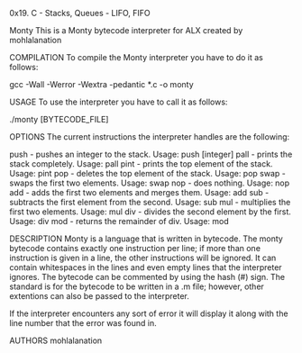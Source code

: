 0x19. C - Stacks, Queues - LIFO, FIFO

Monty This is a Monty bytecode interpreter for ALX created by mohlalanation

COMPILATION To compile the Monty interpreter you have to do it as follows:

gcc -Wall -Werror -Wextra -pedantic *.c -o monty

USAGE To use the interpreter you have to call it as follows:

./monty [BYTECODE_FILE]

OPTIONS The current instructions the interpreter handles are the following:

push - pushes an integer to the stack. Usage: push [integer] pall - prints the stack completely. Usage: pall pint - prints the top element of the stack. Usage: pint pop - deletes the top element of the stack. Usage: pop swap - swaps the first two elements. Usage: swap nop - does nothing. Usage: nop add - adds the first two elements and merges them. Usage: add sub - subtracts the first element from the second. Usage: sub mul - multiplies the first two elements. Usage: mul div - divides the second element by the first. Usage: div mod - returns the remainder of div. Usage: mod

DESCRIPTION Monty is a language that is written in bytecode. The monty bytecode contains exactly one instruction per line; if more than one instruction is given in a line, the other instructions will be ignored. It can contain whitespaces in the lines and even empty lines that the interpreter ignores. The bytecode can be commented by using the hash (#) sign. The standard is for the bytecode to be written in a .m file; however, other extentions can also be passed to the interpreter.

If the interpreter encounters any sort of error it will display it along with the line number that the error was found in.

AUTHORS mohlalanation
